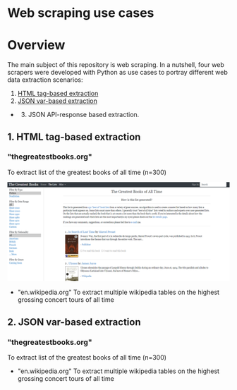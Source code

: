 # Web scraping use cases
# Overview

The main subject of this repository is web scraping. In a nutshell, four web scrapers were developed with Python as use cases to portray different web data extraction scenarios:
1. [HTML tag-based extraction](#1-html-tag-based-extraction)
2. [JSON var-based extraction](#2-json-var-based-extraction)
+ 3) JSON API-response based extraction.

## 1. HTML tag-based extraction
### "thegreatestbooks.org"
To extract list of the greatest books of all time (n=300)

![](https://github.com/IvoDSBarros/web-scraping-use-cases/blob/289dcf4a1c146182bb84335ecbeb0ed278f3943c/output/png/test_01.PNG)

+	"en.wikipedia.org"
To extract multiple wikipedia tables on the highest grossing concert tours of all time



## 2. JSON var-based extraction
### "thegreatestbooks.org"
To extract list of the greatest books of all time (n=300)



+	"en.wikipedia.org"
To extract multiple wikipedia tables on the highest grossing concert tours of all time 

